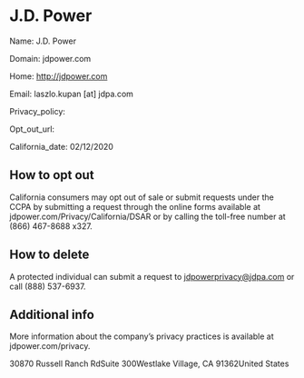 
# J.D. Power

Name: J.D. Power

Domain: jdpower.com

Home: http://jdpower.com

Email: laszlo.kupan [at] jdpa.com

Privacy_policy: 

Opt_out_url: 

California_date: 02/12/2020



## How to opt out

California consumers may opt out of sale or submit requests under the CCPA by submitting a request through the online forms available at jdpower.com/Privacy/California/DSAR or by calling the toll-free number at (866) 467-8688 x327.

## How to delete

A protected individual can submit a request to jdpowerprivacy@jdpa.com or call (888) 537-6937.

## Additional info

More information about the company’s privacy practices is available at jdpower.com/privacy.

30870 Russell Ranch RdSuite 300Westlake Village, CA 91362United States

